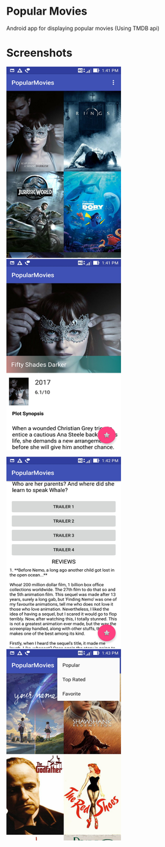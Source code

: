# Popular Movies
Android app for displaying popular movies (Using TMDB api)

# Screenshots

<img src="img/Screenshot_2017-03-05-13-41-47.jpg" height="500" width="300">  <img src="img/Screenshot_2017-03-05-13-41-55.jpg" height="500" width="300">



<img src="img/Screenshot_2017-03-05-13-42-47.jpg" height="500" width="300">  <img src="img/Screenshot_2017-03-05-13-43-06.jpg" height="500" width="300">


